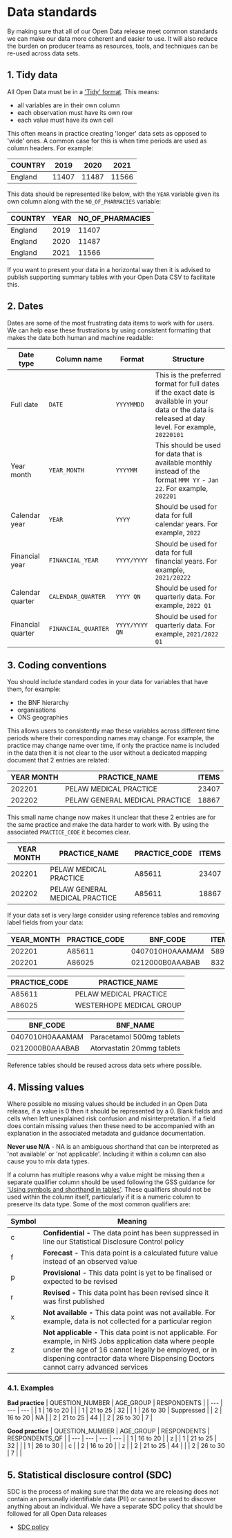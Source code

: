# Data standards
By making sure that all of our Open Data release meet common standards we can make our data more coherent and easier to use. It will also reduce the burden on producer teams as resources, tools, and techniques can be re-used across data sets.

## 1. Tidy data
All Open Data must be in a ['Tidy' format](https://vita.had.co.nz/papers/tidy-data.pdf). This means:

* all variables are in their own column
* each observation must have its own row
* each value must have its own cell

This often means in practice creating 'longer' data sets as opposed to 'wide' ones. A common case for this is when time periods are used as column headers. For example:

| COUNTRY | 2019 | 2020 | 2021 |
| --- | --- | --- | --- |
| England | 11407 | 11487 | 11566 |

This data should be represented like below, with the `YEAR` variable given its own column along with the `NO_OF_PHARMACIES` variable:

| COUNTRY | YEAR | NO_OF_PHARMACIES |
| --- | --- | --- |
| England | 2019 | 11407 |
| England | 2020 | 11487 |
| England | 2021 | 11566 |

If you want to present your data in a horizontal way then it is advised to publish supporting summary tables with your Open Data CSV to facilitate this.

## 2. Dates
Dates are some of the most frustrating data items to work with for users. We can help ease these frustrations by using consistent formatting that makes the date both human and machine readable:

| Date type | Column name | Format | Structure |
| --- | --- | --- | --- |
| Full date | `DATE` | `YYYYMMDD` | This is the preferred format for full dates if the exact date is available in your data or the data is released at day level. For example, `20220101` |
| Year month | `YEAR_MONTH` | `YYYYMM` | This should be used for data that is available monthly instead of the format `MMM YY` - `Jan 22`. For example, `202201` |
| Calendar year | `YEAR` | `YYYY` | Should be used for data for full calendar years. For example, `2022` |
| Financial year | `FINANCIAL_YEAR` | `YYYY/YYYY` | Should be used for data for full financial years. For example, `2021/20222` |
| Calendar quarter | `CALENDAR_QUARTER` | `YYYY QN` | Should be used for quarterly data. For example, `2022 Q1` |
| Financial quarter | `FINANCIAL_QUARTER` | `YYYY/YYYY QN`|  Should be used for quarterly data. For example, `2021/2022 Q1` | 

## 3. Coding conventions
You should include standard codes in your data for variables that have them, for example:

* the BNF hierarchy
* organisations
* ONS geographies

This allows users to consistently map these variables across different time periods where their corresponding names may change. For example, the practice may change name over time, if only the practice name is included in the data then it is not clear to the user without a dedicated mapping document that 2 entries are related:

| YEAR MONTH | PRACTICE_NAME | ITEMS |
| --- | --- | --- |
| 202201 | PELAW MEDICAL PRACTICE | 23407 |
| 202202 | PELAW GENERAL MEDICAL PRACTICE | 18867 |

This small name change now makes it unclear that these 2 entries are for the same practice and make the data harder to work with. By using the associated `PRACTICE_CODE` it becomes clear.

| YEAR MONTH | PRACTICE_NAME | PRACTICE_CODE | ITEMS |
| --- | --- | --- | --- |
| 202201 | PELAW MEDICAL PRACTICE | A85611 | 23407 |
| 202202 | PELAW GENERAL MEDICAL PRACTICE | A85611 | 18867 |

If your data set is very large consider using reference tables and removing label fields from your data:

| YEAR_MONTH | PRACTICE_CODE | BNF_CODE | ITEMS |
| --- | --- | --- | --- |
| 202201 | A85611 | 0407010H0AAAMAM | 589 |
| 202201 | A86025 | 0212000B0AAABAB | 832 |

|PRACTICE_CODE | PRACTICE_NAME |
| --- | --- |
| A85611 | PELAW MEDICAL PRACTICE |
| A86025 | WESTERHOPE MEDICAL GROUP |

|BNF_CODE | BNF_NAME |
| --- | --- |
| 0407010H0AAAMAM | Paracetamol 500mg tablets |
| 0212000B0AAABAB | Atorvastatin 20mmg tablets |

Reference tables should be reused across data sets where possible.

## 4. Missing values
Where possible no missing values should be included in an Open Data release, if a value is 0 then it should be represented by a 0. Blank fields and cells when left unexplained risk confusion and misinterpretation. If a field does contain missing values then these need to be accompanied with an explanation in the associated metadata and guidance documentation. 

**Never use N/A** - NA is an ambiguous shorthand that can be interpreted as 'not available' or 'not applicable'. Including it within a column can also cause you to mix data types.

If a column has multiple reasons why a value might be missing then a separate qualifier column should be used following the GSS guidance for ['Using symbols and shorthand in tables'](https://analysisfunction.civilservice.gov.uk/policy-store/symbols-in-tables-definitions-and-help/). These qualifiers should not be used within the column itself, particularly if it is a numeric column to preserve its data type. Some of the most common qualifiers are:

| Symbol | Meaning |
| --- | --- |
| c | **Confidential -** The data point has been suppressed in line our Statistical Disclosure Control policy |
| f | **Forecast -** This data point is a calculated future value instead of an observed value |
| p | **Provisional -** This data point is yet to be finalised or expected to be revised |
| r | **Revised -** This data point has been revised since it was first published |
| x | **Not available -** This data point was not available. For example, data is not collected for a particular region |
| z | **Not applicable -** This data point is not applicable. For example, in NHS Jobs application data where people under the age of 16 cannot legally be employed, or in dispening contractor data where Dispensing Doctors cannot carry advanced services |

### 4.1. Examples

**Bad practice**
| QUESTION_NUMBER | AGE_GROUP | RESPONDENTS |
| --- | --- | --- |
| 1 | 16 to 20 |  |
| 1 | 21 to 25 | 32 |
| 1 | 26 to 30 | Suppressed |
| 2 | 16 to 20 | NA |
| 2 | 21 to 25 | 44 |
| 2 | 26 to 30 | 7 |

**Good practice**
| QUESTION_NUMBER | AGE_GROUP | RESPONDENTS | RESPONDENTS_QF |
| --- | --- | --- | --- |
| 1 | 16 to 20 |  | z |
| 1 | 21 to 25 | 32 |  |
| 1 | 26 to 30 |  | c |
| 2 | 16 to 20 |  | z |
| 2 | 21 to 25 | 44 |  |
| 2 | 26 to 30 | 7 |  |

## 5. Statistical disclosure control (SDC)
SDC is the process of making sure that the data we are releasing does not contain an personally identifiable data (PII) or cannot be used to discover anything about an individual. We have a separate SDC policy that should be followed for all Open Data releases

* [SDC policy](https://www.nhsbsa.nhs.uk/policies-and-procedures)